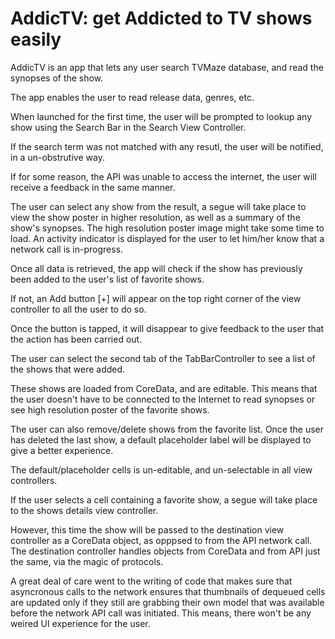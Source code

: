 # AddicTV: get Addicted to TV shows easily

AddicTV is an app that lets any user search TVMaze database, and read the synopses of the show. 

The app enables the user to read release data, genres, etc.

When launched for the first time, the user will be prompted to lookup any show using the Search Bar in the Search View Controller.

If the search term was not matched with any resutl, the user will be notified, in a un-obstrutive way.

If for some reason, the API was unable to access the internet, the user will receive a feedback in the same manner.

The user can select any show from the result, a segue will take place to view the show poster in higher resolution,
as well as a summary of the show's synopses. The high resolution poster image might take some time to load. An activity
indicator is displayed for the user to let him/her know that a network call is in-progress.

Once all data is retrieved, the app will check if the show has previously been added to the user's list of favorite shows.

If not, an Add button [+] will appear on the top right corner of the view controller to all the user to do so.

Once the button is tapped, it will disappear to give feedback to the user that the action has been carried out.

The user can select the second tab of the TabBarController to see a list of the shows that were added.

These shows are loaded from CoreData, and are editable. This means that the user doesn't have to be connected to the Internet 
to read synopses or see high resolution poster of the favorite shows.

The user can also remove/delete shows from the favorite list. 
Once the user has deleted the last show, a default placeholder label will be displayed to give a better experience.

The default/placeholder cells is un-editable, and un-selectable in all view controllers.

If the user selects a cell containing a favorite show, a segue will take place to the shows details view controller.

However, this time the show will be passed to the destination view controller as a CoreData object, as opppsed to from the API 
network call. The destination controller handles objects from CoreData and from API just the same, via the magic of protocols.

A great deal of care went to the writing of code that makes sure that asyncronous calls to the network ensures that
thumbnails of dequeued cells are updated only if they still are grabbing their own model that was available before the
network API call was initiated. This means, there won't be any weired UI experience for the user.



